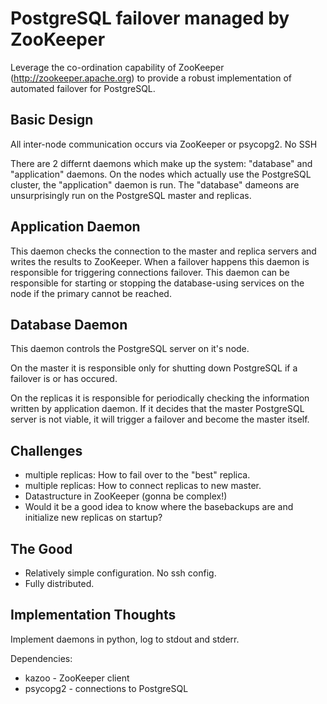 PostgreSQL failover managed by ZooKeeper
========================================

Leverage the co-ordination capability of ZooKeeper
(http://zookeeper.apache.org) to provide a robust implementation of automated
failover for PostgreSQL.

Basic Design
------------

All inter-node communication occurs via ZooKeeper or psycopg2. No SSH

There are 2 differnt daemons which make up the system: "database" and
"application" daemons. On the nodes which actually use the PostgreSQL cluster,
the "application" daemon is run. The "database" dameons are unsurprisingly run
on the PostgreSQL master and replicas.

Application Daemon
------------------

This daemon checks the connection to the master and replica servers and writes
the results to ZooKeeper. When a failover happens this daemon is responsible
for triggering connections failover. This daemon can be responsible for
starting or stopping the database-using services on the node if the primary
cannot be reached.

Database Daemon
---------------

This daemon controls the PostgreSQL server on it's node.

On the master it is responsible only for shutting down PostgreSQL if a failover
is or has occured.

On the replicas it is responsible for periodically checking the information
written by application daemon.  If it decides that the master PostgreSQL server
is not viable, it will trigger a failover and become the master itself.

Challenges
----------

 * multiple replicas: How to fail over to the "best" replica.
 * multiple replicas: How to connect replicas to new master.
 * Datastructure in ZooKeeper (gonna be complex!)
 * Would it be a good idea to know where the basebackups are and initialize new replicas on startup?

The Good
--------

 * Relatively simple configuration. No ssh config.
 * Fully distributed.

Implementation Thoughts
-----------------------

Implement daemons in python, log to stdout and stderr.

Dependencies:

 * kazoo - ZooKeeper client
 * psycopg2 - connections to PostgreSQL
